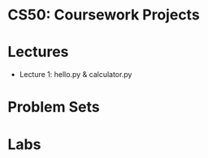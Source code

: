 # CS50: Coursework Projects

# Lectures
- Lecture 1: hello.py & calculator.py 

# Problem Sets

# Labs
